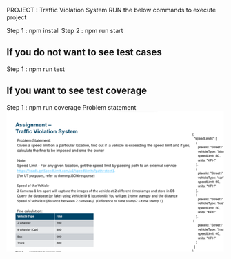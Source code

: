 PROJECT : Traffic Violation System
RUN the below commands to execute project

Step 1 : npm install
Step 2 : npm run start

## If you do not want to see test cases

Step 1 : npm run test

## If you want to see test coverage

Step 1 : npm run coverage
Problem statement
![Alt text](./src\assets\Problem_Statement.png?raw=true 'Traffic Violation System')
